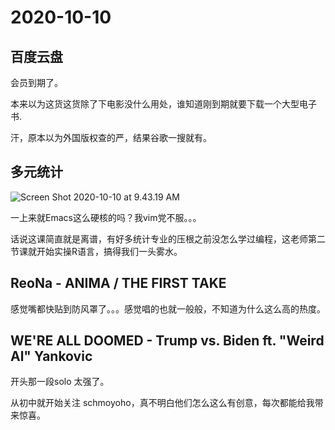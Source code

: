 # 2020-10-10

## 百度云盘

会员到期了。

本来以为这货这货除了下电影没什么用处，谁知道刚到期就要下载一个大型电子书.

汗，原本以为外国版权查的严，结果谷歌一搜就有。

## 多元统计

![Screen Shot 2020-10-10 at 9.43.19 AM](https://tva1.sinaimg.cn/large/007S8ZIlly1gjjzt3a2tjj30nk0uin2u.jpg)

一上来就Emacs这么硬核的吗？我vim党不服。。。

话说这课简直就是离谱，有好多统计专业的压根之前没怎么学过编程，这老师第二节课就开始实操R语言，搞得我们一头雾水。

## ReoNa - ANIMA / THE FIRST TAKE

感觉嘴都快贴到防风罩了。。。感觉唱的也就一般般，不知道为什么这么高的热度。

## WE'RE ALL DOOMED - Trump vs. Biden ft. "Weird Al" Yankovic

开头那一段solo 太强了。

从初中就开始关注 schmoyoho，真不明白他们怎么这么有创意，每次都能给我带来惊喜。
